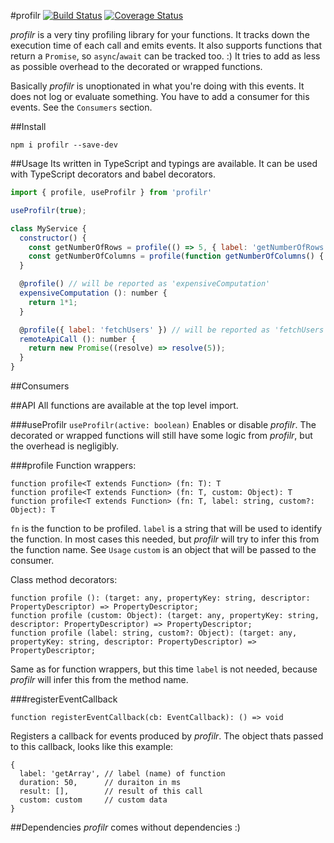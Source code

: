 #profilr
[![Build Status](https://travis-ci.org/otbe/profilr.svg?branch=master)](https://travis-ci.org/otbe/profilr)
[![Coverage Status](https://coveralls.io/repos/github/otbe/profilr/badge.svg?branch=master)](https://coveralls.io/github/otbe/profilr?branch=master)

*profilr* is a very tiny profiling library for your functions. It tracks down the execution time of each call and emits events.
It also supports functions that return a ```Promise```, so ```async```/```await``` can be tracked too. :)
It tries to add as less as possible overhead to the decorated or wrapped functions.

Basically *profilr* is unoptionated in what you're doing with this events. It does not log or evaluate something.
You have to add a consumer for this events. See the ```Consumers``` section.

##Install

```npm i profilr --save-dev```

##Usage
Its written in TypeScript and typings are available. It can be used with TypeScript decorators and babel decorators.

```javascript
import { profile, useProfilr } from 'profilr'

useProfilr(true);

class MyService {
  constructor() {
    const getNumberOfRows = profile(() => 5, { label: 'getNumberOfRows' }); // will be reported as 'getNumberOfRows'
    const getNumberOfColumns = profile(function getNumberOfColumns() { return 5 }); // will be reported as 'getNumberOfColumns'
  }

  @profile() // will be reported as 'expensiveComputation'
  expensiveComputation (): number {
    return 1*1;
  }

  @profile({ label: 'fetchUsers' }) // will be reported as 'fetchUsers'
  remoteApiCall (): number {
    return new Promise((resolve) => resolve(5));
  }
}
```

##Consumers


##API
All functions are available at the top level import.

###useProfilr
```useProfilr(active: boolean)```
Enables or disable *profilr*. The decorated or wrapped functions will still have some logic from *profilr*, but the overhead
is negligibly.

###profile
Function wrappers:
```
function profile<T extends Function> (fn: T): T
function profile<T extends Function> (fn: T, custom: Object): T
function profile<T extends Function> (fn: T, label: string, custom?: Object): T
```

```fn``` is the function to be profiled.
```label``` is a string that will be used to identify the function. In most cases this needed,
but *profilr* will try to infer this from the function name. See ```Usage```
```custom``` is an object that will be passed to the consumer.

Class method decorators:
```
function profile (): (target: any, propertyKey: string, descriptor: PropertyDescriptor) => PropertyDescriptor;
function profile (custom: Object): (target: any, propertyKey: string, descriptor: PropertyDescriptor) => PropertyDescriptor;
function profile (label: string, custom?: Object): (target: any, propertyKey: string, descriptor: PropertyDescriptor) => PropertyDescriptor;
```

Same as for function wrappers, but this time ```label``` is not needed, because *profilr* will infer this
from the method name.

###registerEventCallback
```
function registerEventCallback(cb: EventCallback): () => void
```
Registers a callback for events produced by *profilr*. The object thats passed to this callback,
looks like this example:

```
{
  label: 'getArray', // label (name) of function
  duration: 50,      // duraiton in ms
  result: [],        // result of this call
  custom: custom     // custom data
}
```

##Dependencies
*profilr* comes without dependencies :)
